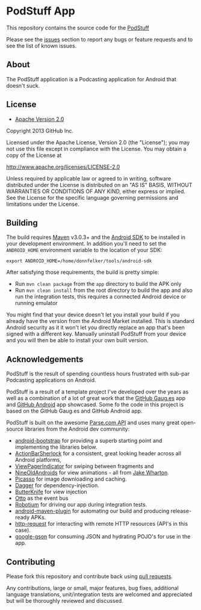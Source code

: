 # PodStuff App

This repository contains the source code for the [PodStuff](https://github.com/wemakestuff/PodStuff)

Please see the [issues](https://github.com/wemakestuff/PodStuff/issues) section
to report any bugs or feature requests and to see the list of known issues.

## About

The PodStuff application is a Podcasting application for Android that doesn't suck.

## License

* [Apache Version 2.0](http://www.apache.org/licenses/LICENSE-2.0.html)

Copyright 2013 GitHub Inc.

Licensed under the Apache License, Version 2.0 (the "License");
you may not use this file except in compliance with the License.
You may obtain a copy of the License at

 http://www.apache.org/licenses/LICENSE-2.0

Unless required by applicable law or agreed to in writing, software
distributed under the License is distributed on an "AS IS" BASIS,
WITHOUT WARRANTIES OR CONDITIONS OF ANY KIND, either express or implied.
See the License for the specific language governing permissions and
limitations under the License.


## Building

The build requires [Maven](http://maven.apache.org/download.html)
v3.0.3+ and the [Android SDK](http://developer.android.com/sdk/index.html)
to be installed in your development environment. In addition you'll need to set
the `ANDROID_HOME` environment variable to the location of your SDK:

    export ANDROID_HOME=/home/donnfelker/tools/android-sdk

After satisfying those requirements, the build is pretty simple:

* Run `mvn clean package` from the `app` directory to build the APK only
* Run `mvn clean install` from the root directory to build the app and also run
  the integration tests, this requires a connected Android device or running
  emulator

You might find that your device doesn't let you install your build if you
already have the version from the Android Market installed.  This is standard
Android security as it it won't let you directly replace an app that's been
signed with a different key.  Manually uninstall PodStuff from your device and
you will then be able to install your own built version.

## Acknowledgements

PodStuff is the result of spending countless hours frustrated with sub-par Podcasting applications
on Android.

PodStuff is a result of a template project I've developed over the years as well as
a combination of a lot of great work that the [GitHub Gaug.es](http://www.github.com/github/gauges-android)
app and [GitHub Android](http://www.github.com/github/android) app showcased. Some fo the
code in this project is based on the GitHub Gaug.es and GitHub Android app.

PodStuff is built on the awesome [Parse.com API](http://www.parse.com/)
and uses many great open-source libraries from the Android dev community:

* [android-bootstrap](https://github.com/donnfelker/android-bootstrap) for providing
  a superb starting point and implementing the libraries below.
* [ActionBarSherlock](https://github.com/JakeWharton/ActionBarSherlock) for a
  consistent, great looking header across all Android platforms,
* [ViewPagerIndicator](https://github.com/JakeWharton/Android-ViewPagerIndicator)
  for swiping between fragments and
* [NineOldAndroids](https://github.com/JakeWharton/NineOldAndroids) for
  view animations - all from [Jake Wharton](http://jakewharton.com/).
* [Picasso](https://github.com/square/picasso) for image downloading and caching.
* [Dagger](https://github.com/square/dagger) for dependency-injection.
* [ButterKnife](https://github.com/JakeWharton/butterknife) for view injection
* [Otto](https://github.com/square/otto) as the event bus
* [Robotium](http://code.google.com/p/robotium/)
  for driving our app during integration tests.
* [android-maven-plugin](https://github.com/jayway/maven-android-plugin)
  for automating our build and producing release-ready APKs.
* [http-request](https://github.com/kevinsawicki/http-request) for interacting with
  remote HTTP resources (API's in this case).
* [google-gson](http://code.google.com/p/google-gson/) for consuming JSON and hydrating
  POJO's for use in the app.


## Contributing

Please fork this repository and contribute back using
[pull requests](https://github.com/wemakestuff/PodStuff/pulls).

Any contributions, large or small, major features, bug fixes, additional
language translations, unit/integration tests are welcomed and appreciated
but will be thoroughly reviewed and discussed.
